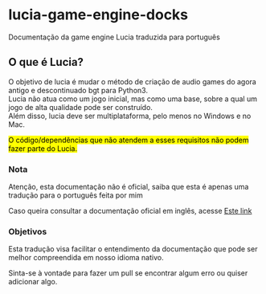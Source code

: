 # lucia-game-engine-docks
Documentação da game engine Lucia traduzida para português
<h2>O que é Lucia?</h2>
<p>O objetivo de lucia é mudar o método de criação de audio games do agora antigo e descontinuado bgt para Python3.
<br>Lucia não atua como um jogo inicial, mas como uma base, sobre a qual um jogo de alta qualidade pode ser construído.
<br>Além disso, lucia deve ser multiplataforma, pelo menos no Windows e no Mac.</p>
<mark>O código/dependências que não atendem a esses requisitos não podem fazer parte do Lucia.</mark>
<h3>Nota</h3>
<p>Atenção, esta documentação não é oficial, saiba que esta é apenas uma tradução para o português feita por mim</p>
<p>Caso queira consultar a documentação oficial em inglês, acesse <a href="https://luciasoftware.github.io/lucia/">Este link</a>
</p>
<h3>Objetivos</h3>
<p>Esta tradução visa facilitar o entendimento da documentação que pode ser melhor compreendida em nosso idioma nativo.</p>
<p>Sinta-se à vontade para fazer um pull se encontrar algum erro ou quiser adicionar algo.</p>
